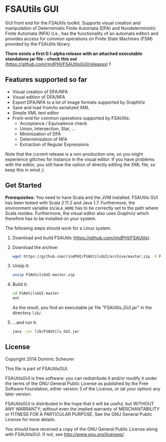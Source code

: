 FSAUtils GUI
============

GUI front end for the FSAUtils toolkit. Supports visual creation and manipulation
of Deterministic Finite Automata (DFA) and Nondeterministic Finite Automata (NFA)
(i.e., has the functionality of an automata editor) and provides access for common
operations on Finite State Machines (FSM) provided by the FSAUtils library.

**There exists a first 0.1-alpha release with an attached executable standalone jar file - check this out**
(https://github.com/rindPHI/FSAUtilsGUI/releases) **!**

Features supported so far
-------------------------

* Visual creation of DFA/NFA
* Visual edition of DFA/NFA
* Export DFA/NFA to a lot of image formats supported by GraphViz
* Save and load from/to serialized XML
* Simple XML text editor
* Front-end for common operations supported by FSAUtils:
  * Acceptance / Equivalence check
  * Union, Intersection, Star, ...
  * Minimization of DFA
  * Determinization of NFA
  * Extraction of Regular Expressions
  
Note that the current release is a non-production one, so you might experience glitches
for instance in the visual editor. If you have problems with the editor, you still have
the option of directly editing the XML file, so keep this in mind ;)

Get Started
-----------

**Prerequisites:** You need to have Scala and the JVM installed. FSAUtils GUI
has been tested with Scala 2.11.2 and Java 1.7. Furthermore, the environment
variable `$SCALA_HOME` has to be correctly set to the path where Scala resides.
Furthermore, the visual editor also uses Graphviz which therefore has to be
installed on your system.

The following steps should work for a Linux system.

1. Download and build FSAUtils (https://github.com/rindPHI/FSAUtils).

2. Download the archive:
   
   ```bash
   wget https://github.com/rindPHI/FSAUtilsGUI/archive/master.zip -O FSAUtilsGUI-master.zip
   ```
   
3. Unzip it:
   
   ```bash
   unzip FSAUtilsGUI-master.zip
   ```
   
4. Build it:
   
   ```bash
   cd FSAUtilsGUI-master
   ant
   ```
   
   As the result, you find an executable jar file "FSAUtils_GUI.jar" in the directory `lib/`.
   
5. ...and run it:
   
   ```bash
   java -jar lib/FSAUtils_GUI.jar
   ```

License
-------

Copyright 2014 Dominic Scheurer
    
This file is part of FSAUtilsGUI.
     
FSAUtilsGUI is free software: you can redistribute it and/or modify
it under the terms of the GNU General Public License as published by
the Free Software Foundation, either version 3 of the License, or
(at your option) any later version.
     
FSAUtilsGUI is distributed in the hope that it will be useful,
but WITHOUT ANY WARRANTY; without even the implied warranty of
MERCHANTABILITY or FITNESS FOR A PARTICULAR PURPOSE.  See the
GNU General Public License for more details.
     
You should have received a copy of the GNU General Public License
along with FSAUtilsGUI.  If not, see <http://www.gnu.org/licenses/>.
